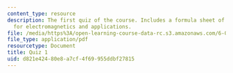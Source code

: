 ```yaml
---
content_type: resource
description: The first quiz of the course. Includes a formula sheet of basic equations
  for electromagnetics and applications.
file: /media/https%3A/open-learning-course-data-rc.s3.amazonaws.com/6-013-electromagnetics-and-applications-fall-2005/d821e42480e8a7cf4f69955ddbf27815_q1.pdf
file_type: application/pdf
resourcetype: Document
title: Quiz 1
uid: d821e424-80e8-a7cf-4f69-955ddbf27815
---
```

